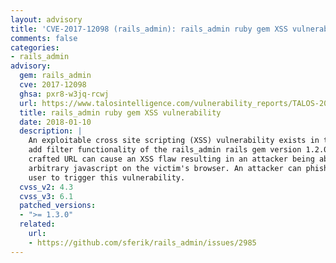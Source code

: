 ```yaml
---
layout: advisory
title: 'CVE-2017-12098 (rails_admin): rails_admin ruby gem XSS vulnerability'
comments: false
categories:
- rails_admin
advisory:
  gem: rails_admin
  cve: 2017-12098
  ghsa: pxr8-w3jq-rcwj
  url: https://www.talosintelligence.com/vulnerability_reports/TALOS-2017-0450
  title: rails_admin ruby gem XSS vulnerability
  date: 2018-01-10
  description: |
    An exploitable cross site scripting (XSS) vulnerability exists in the
    add filter functionality of the rails_admin rails gem version 1.2.0. A specially
    crafted URL can cause an XSS flaw resulting in an attacker being able to execute
    arbitrary javascript on the victim's browser. An attacker can phish an authenticated
    user to trigger this vulnerability.
  cvss_v2: 4.3
  cvss_v3: 6.1
  patched_versions:
  - ">= 1.3.0"
  related:
    url:
    - https://github.com/sferik/rails_admin/issues/2985
---
```


